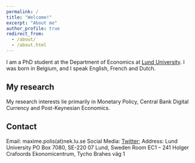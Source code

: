 ```yaml
---
permalink: /
title: "Welcome!"
excerpt: "About me"
author_profile: true
redirect_from: 
  - /about/
  - /about.html
---
```

I am a PhD student at the Department of Economics at [Lund University](https://www.nek.lu.se/en). I was born in Belgium, and I speak English, French and Dutch.

## My research

My research interests lie primarily in Monetary Policy, Central Bank Digital Currency and Post-Keynesian Economics.


## Contact
Email: maxime.polis(at)nek.lu.se
Social Media: [Twitter](https://www.linkedin.com/in/maximepolis/); 
Address: Lund University
PO Box 7080, SE-220 07 Lund, Sweden
Room EC1 – 241 Holger Crafoords Ekonomicentrum, Tycho Brahes väg 1


